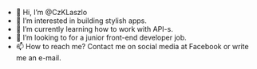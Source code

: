 - 🙏 Hi, I’m @CzKLaszlo
- 🧐 I’m interested in building stylish apps. 
- 🌱 I’m currently learning how to work with API-s.
- 💖 I’m looking to for a junior front-end developer job.
- 📫 How to reach me? Contact me on social media at Facebook or write me an e-mail.
